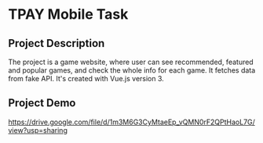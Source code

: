 # TPAY Mobile Task

## Project Description
The project is a game website, where user can see recommended, featured and popular games, and check the whole info for each game. It fetches data from fake API. It's created with Vue.js version 3.

## Project Demo
https://drive.google.com/file/d/1m3M6G3CyMtaeEp_vQMN0rF2QPtHaoL7G/view?usp=sharing
